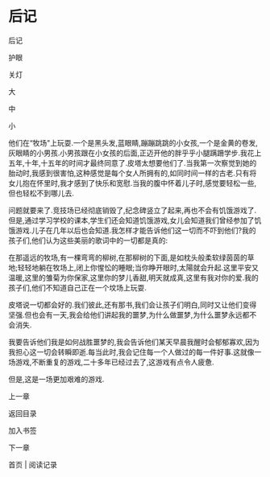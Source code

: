 # 后记

后记

护眼

关灯

大

中

小

他们在“牧场"上玩耍.一个是黑头发,蓝眼睛,蹦蹦跳跳的小女孩,一个是金黄的卷发,灰眼睛的小男孩.小男孩跟在小女孩的后面,正迈开他的胖乎乎小腿蹒跚学步.我花上五年,十年,十五年的时间才最终同意了.皮塔太想要他们了.当我第一次察觉到她的胎动时,我感到很害怕,这种感觉是每个女人所拥有的,如同时间一样的古老.只有将女儿抱在怀里时,我才感到了快乐和宽慰.当我的腹中怀着儿子时,感觉要轻松一些,但也轻松不到哪儿去.

问题就要来了.竞技场已经彻底销毁了,纪念碑竖立了起来,再也不会有饥饿游戏了.但是,通过学习学校的课本,学生们还会知道饥饿游戏,女儿会知道我们曾经参加了饥饿游戏.儿子在几年以后也会知道.我怎样才能告诉他们这一切而不吓到他们?我的孩子们,他们认为这些美丽的歌词中的一切都是真的:

在那遥远的牧场,有一棵弯弯的柳树,在那柳树的下面,是如枕头般柔软绿茵茵的草地;轻轻地躺在牧场上,闭上你惺忪的睡眼;当你睁开眼时,太陽就会升起.这里平安又温暖,这里的雏菊为你保家,这里你的梦儿香甜,明天就成真,这里有我对你的爱.我的孩子们,他们不知道自己正在一个坟场上玩耍.

皮塔说一切都会好的.我们彼此,还有那书,我们会让孩子们明白,同时又让他们变得坚强.但也会有一天,我会给他们讲起我的噩梦,为什么做噩梦,为什么噩梦永远都不会消失.

我要告诉他们我是如何战胜噩梦的,我会告诉他们某天早晨我醒时会郁郁寡欢,因为我担心这一切会转瞬即逝.每当此时,我会记住每一个人做过的每一件好事.这就像一场游戏,不断重复的游戏,二十多年已经过去了,这游戏有点令人疲惫.

但是,这是一场更加艰难的游戏.

上一章

返回目录

加入书签

下一章

首页 | 阅读记录